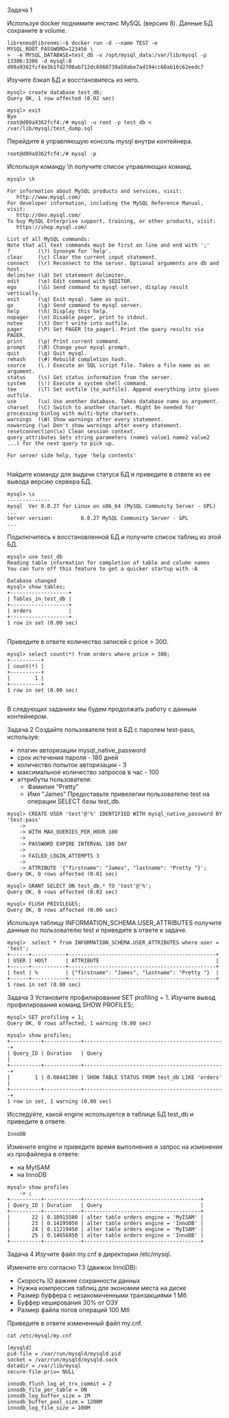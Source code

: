 Задача 1

Используя docker поднимите инстанс MySQL (версию 8). Данные БД сохраните в volume.
```
librenms@librenms:~$ docker run -d --name TEST -e MYSQL_ROOT_PASSWORD=123456 \
>  -e MYSQL_DATABASE=test_db -v /opt/mysql_data:/var/lib/mysql -p 13306:3306 -d mysql:8
d09a9362fcf4e3b1fd2708ab712dc6868739a50abe7ad194cc60ab16c62eedc7
```

Изучите бэкап БД и восстановитесь из него.
```
mysql> create database test_db;
Query OK, 1 row affected (0.02 sec)

mysql> exit
Bye
root@d09a9362fcf4:/# mysql -u root -p test_db < /var/lib/mysql/test_dump.sql
```
Перейдите в управляющую консоль mysql внутри контейнера.
```
root@d09a9362fcf4:/# mysql -p
```
Используя команду \h получите список управляющих команд.
```
mysql> \h

For information about MySQL products and services, visit:
   http://www.mysql.com/
For developer information, including the MySQL Reference Manual, visit:
   http://dev.mysql.com/
To buy MySQL Enterprise support, training, or other products, visit:
   https://shop.mysql.com/

List of all MySQL commands:
Note that all text commands must be first on line and end with ';'
?         (\?) Synonym for `help'.
clear     (\c) Clear the current input statement.
connect   (\r) Reconnect to the server. Optional arguments are db and host.
delimiter (\d) Set statement delimiter.
edit      (\e) Edit command with $EDITOR.
ego       (\G) Send command to mysql server, display result vertically.
exit      (\q) Exit mysql. Same as quit.
go        (\g) Send command to mysql server.
help      (\h) Display this help.
nopager   (\n) Disable pager, print to stdout.
notee     (\t) Don't write into outfile.
pager     (\P) Set PAGER [to_pager]. Print the query results via PAGER.
print     (\p) Print current command.
prompt    (\R) Change your mysql prompt.
quit      (\q) Quit mysql.
rehash    (\#) Rebuild completion hash.
source    (\.) Execute an SQL script file. Takes a file name as an argument.
status    (\s) Get status information from the server.
system    (\!) Execute a system shell command.
tee       (\T) Set outfile [to_outfile]. Append everything into given outfile.
use       (\u) Use another database. Takes database name as argument.
charset   (\C) Switch to another charset. Might be needed for processing binlog with multi-byte charsets.
warnings  (\W) Show warnings after every statement.
nowarning (\w) Don't show warnings after every statement.
resetconnection(\x) Clean session context.
query_attributes Sets string parameters (name1 value1 name2 value2 ...) for the next query to pick up.

For server side help, type 'help contents'


```

Найдите команду для выдачи статуса БД и приведите в ответе из ее вывода версию сервера БД.
```
mysql> \s
--------------
mysql  Ver 8.0.27 for Linux on x86_64 (MySQL Community Server - GPL)
...
Server version:         8.0.27 MySQL Community Server - GPL
...
```
Подключитесь к восстановленной БД и получите список таблиц из этой БД.
```
mysql> use test_db
Reading table information for completion of table and column names
You can turn off this feature to get a quicker startup with -A

Database changed
mysql> show tables;
+-------------------+
| Tables_in_test_db |
+-------------------+
| orders            |
+-------------------+
1 row in set (0.00 sec)


```
Приведите в ответе количество записей с price > 300.
```
mysql> select count(*) from orders where price > 300;
+----------+
| count(*) |
+----------+
|        1 |
+----------+
1 row in set (0.00 sec)


```

В следующих заданиях мы будем продолжать работу с данным контейнером.

Задача 2
Создайте пользователя test в БД c паролем test-pass, используя:

- плагин авторизации mysql_native_password
- срок истечения пароля - 180 дней
- количество попыток авторизации - 3
- максимальное количество запросов в час - 100
- аттрибуты пользователя:
	- Фамилия "Pretty"
	- Имя "James"
Предоставьте привелегии пользователю test на операции SELECT базы test_db.
```
mysql> CREATE USER 'test'@'%' IDENTIFIED WITH mysql_native_password BY 'test-pass'
    ->
    -> WITH MAX_QUERIES_PER_HOUR 100
    ->
    -> PASSWORD EXPIRE INTERVAL 180 DAY
    ->
    -> FAILED_LOGIN_ATTEMPTS 3
    ->
    -> ATTRIBUTE '{"firstname": "James", "lastname": "Pretty "}';
Query OK, 0 rows affected (0.01 sec)

mysql> GRANT SELECT ON test_db.* TO 'test'@'%';
Query OK, 0 rows affected (0.02 sec)

mysql> FLUSH PRIVILEGES;
Query OK, 0 rows affected (0.00 sec)

```
Используя таблицу INFORMATION_SCHEMA.USER_ATTRIBUTES получите данные по пользователю test и приведите в ответе к задаче.
```
mysql>  select * from INFORMATION_SCHEMA.USER_ATTRIBUTES where user = 'test';
+------+-----------+------------------------------------------------+
| USER | HOST      | ATTRIBUTE                                      |
+------+-----------+------------------------------------------------+
| test | %         | {"firstname": "James", "lastname": "Pretty "}  |
+------+-----------+------------------------------------------------+
1 rows in set (0.00 sec)

```
Задача 3
Установите профилирование SET profiling = 1. Изучите вывод профилирования команд SHOW PROFILES;.
```
mysql> SET profiling = 1;
Query OK, 0 rows affected, 1 warning (0.00 sec)

mysql> show profiles;
+----------+------------+----------------------------------------------+
| Query_ID | Duration   | Query                                        |
+----------+------------+----------------------------------------------+
|        1 | 0.00441300 | SHOW TABLE STATUS FROM test_db LIKE 'orders' |
+----------+------------+----------------------------------------------+
1 row in set, 1 warning (0.00 sec)
```

Исследуйте, какой engine используется в таблице БД test_db и приведите в ответе.
```
InnoDB
```
Измените engine и приведите время выполнения и запрос на изменения из профайлера в ответе:

- на MyISAM
- на InnoDB
```
mysql> show profiles
    -> ;
+----------+------------+--------------------------------------+
| Query_ID | Duration   | Query                                |
+----------+------------+--------------------------------------+
|       22 | 0.10915500 | alter table orders engine = 'MyISAM' |
|       23 | 0.14195050 | alter table orders engine = 'InnoDB' |
|       24 | 0.11219450 | alter table orders engine = 'MyISAM' |
|       25 | 0.14656850 | alter table orders engine = 'InnoDB' |
+----------+------------+--------------------------------------+
```




Задача 4
Изучите файл my.cnf в директории /etc/mysql.

Измените его согласно ТЗ (движок InnoDB):

- Скорость IO важнее сохранности данных
- Нужна компрессия таблиц для экономии места на диске
- Размер буффера с незакомиченными транзакциями 1 Мб
- Буффер кеширования 30% от ОЗУ
- Размер файла логов операций 100 Мб

Приведите в ответе измененный файл my.cnf.
```
cat /etc/mysql/my.cnf

[mysqld]
pid-file = /var/run/mysqld/mysqld.pid
socket = /var/run/mysqld/mysqld.sock
datadir = /var/lib/mysql
secure-file-priv= NULL

innodb_flush_log_at_trx_commit = 2
innodb_file_per_table = ON
innodb_log_buffer_size = 1M
innodb_buffer_pool_size = 1200M
innodb_log_file_size = 100M
```

